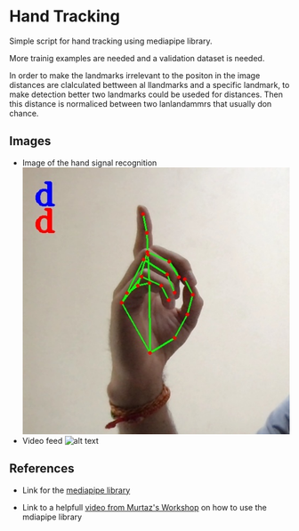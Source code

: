 # Hand Tracking

Simple script for hand tracking using mediapipe library.

More trainig examples are needed and a validation dataset is needed.

In order to make the landmarks irrelevant to the positon in the image distances are clalculated bettween al llandmarks and a specific landmark, to make detection better two landmarks could be useded for distances. Then this distance is normaliced between two lanlandammrs that usually don chance.

## Images

- Image of the hand signal recognition
  ![alt text](https://github.com/alonsocanov/Hand_Tracking/blob/master/data/img_2.jpg "Image")
- Video feed
  ![alt text](https://github.com/alonsocanov/Hand_Tracking/blob/master/data/out_2.gif "Video")

## References

- Link for the [mediapipe library](https://google.github.io/mediapipe/solutions/hands.html)

- Link to a helpfull [video from Murtaz's Workshop](https://www.youtube.com/watch?v=NZde8Xt78Iw&t=2479s) on how to use the mdiapipe library
